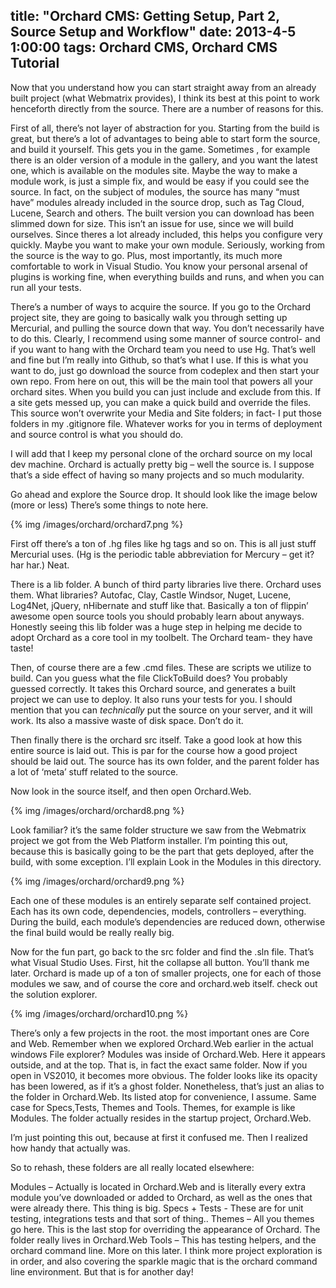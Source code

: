 title: "Orchard CMS: Getting Setup, Part 2, Source Setup and Workflow"
date: 2013-4-5 1:00:00
tags: Orchard CMS, Orchard CMS Tutorial
---

Now that you understand how you can start straight away from an already built project (what Webmatrix provides), I think its best at this point to work henceforth directly from the source. There are a number of reasons for this.

<!-- more -->

First of all, there’s not layer of abstraction for you. Starting from the build is great, but there’s a lot of advantages to being able to start form the source, and build it yourself. This gets you in the game. Sometimes , for example there is an older version of a module in the gallery, and you want the latest one, which is available on the modules site. Maybe the way to make a module work, is just a simple fix, and would be easy if you could see the source. In fact, on the subject of modules, the source has many “must have” modules already included in the source drop, such as Tag Cloud, Lucene, Search and others. The built version you can download has been slimmed down for size. This isn’t an issue for use, since we will build ourselves. Since theres a lot already included, this helps you configure very quickly. Maybe you want to make your own module. Seriously, working from the source is the way to go. Plus, most importantly, its much more comfortable to work in Visual Studio. You know your personal arsenal of plugins is working fine, when everything builds and runs, and when you can run all your tests.

There’s a number of ways to acquire the source. If you go to the Orchard project site, they are going to basically walk you through setting up Mercurial, and pulling the source down that way. You don’t necessarily have to do this. Clearly, I recommend using some manner of source control- and if you want to hang with the Orchard team you need to use Hg. That’s well and fine but I’m really into Github, so that’s what I use. If this is what you want to do, just go download the source from codeplex and then start your own repo. From here on out, this will be the main tool that powers all your orchard sites. When you build you can just include and exclude from this. If a site gets messed up, you can make a quick build and override the files. This source won’t overwrite your Media and Site folders; in fact- I put those folders in my .gitignore file. Whatever works for you in terms of deployment and source control is what you should do.

I will add that I keep my personal clone of the orchard source on my local dev machine. Orchard is actually pretty big – well the source is. I suppose that’s a side effect of having so many projects and so much modularity.

Go ahead and explore the Source drop. It should look like the image below (more or less) There’s some things to note here.

{% img /images/orchard/orchard7.png %}

First off there’s a ton of .hg files like hg tags and so on. This is all just stuff Mercurial uses. (Hg is the periodic table abbreviation for Mercury – get it? har har.) Neat.

There is a lib folder. A bunch of third party libraries live there. Orchard uses them. What libraries? Autofac, Clay, Castle Windsor, Nuget, Lucene, Log4Net, jQuery, nHibernate and stuff like that. Basically a ton of flippin’ awesome open source tools you should probably learn about anyways.  Honestly seeing this lib folder was a huge step in helping me decide to adopt Orchard as a core tool in my toolbelt. The Orchard team- they have taste!

Then, of course there are a few .cmd files. These are scripts we utilize to build. Can you guess what the file ClickToBuild does? You probably guessed correctly. It takes this Orchard source, and generates a built project we can use to deploy. It also runs your tests for you. I should mention that you can *technically* put the source on your server, and it will work. Its also a massive waste of disk space. Don’t do it.

Then finally there is the orchard src itself. Take a good look at how this entire source is laid out. This is par for the course how a good project should be laid out. The source has its own folder, and the parent folder has a lot of ‘meta’ stuff related to the source.

Now look in the source itself, and then open Orchard.Web.

{% img /images/orchard/orchard8.png %}

Look familiar? it’s the same folder structure we saw from the Webmatrix project we got from the Web Platform installer. I’m pointing this out, because this is basically going to be the part that gets deployed, after the build, with some exception. I’ll explain Look in the Modules in this directory.

 
{% img /images/orchard/orchard9.png %}

Each one of these modules is an entirely separate self contained project. Each has its own code, dependencies, models, controllers – everything. During the build, each module’s dependencies are reduced down, otherwise the final build would be really really big.

Now for the fun part, go back to the src folder and find the .sln file. That’s what Visual Studio Uses. First, hit the collapse all button. You’ll thank me later. Orchard is made up of a ton of smaller projects, one for each of those modules we saw, and of course the core and orchard.web itself. check out the solution explorer.

{% img /images/orchard/orchard10.png %}

There’s only a few projects in the root. the most important ones are Core and Web. Remember when we explored Orchard.Web earlier in the actual windows File explorer? Modules was inside of Orchard.Web. Here it appears outside, and at the top. That is, in fact the exact same folder. Now if you open in VS2010, it becomes more obvious. The folder looks like its opacity has been lowered, as if it’s a ghost folder. Nonetheless, that’s just an alias to the folder in Orchard.Web. Its listed atop for convenience, I assume.  Same case for Specs,Tests, Themes and Tools. Themes, for example is like Modules. The folder actually resides in the startup project, Orchard.Web.

I’m just pointing this out, because at first it confused me. Then I realized how handy that actually was.

So to rehash, these folders are all really located elsewhere:

Modules – Actually is located in Orchard.Web and is literally every extra module you’ve downloaded or added to Orchard, as well as the ones that were already there. This thing is big.
Specs + Tests  - These are for unit testing, integrations tests and that sort of thing..
Themes – All you themes go here. This is the last stop for overriding the appearance of Orchard. The folder really lives in Orchard.Web
Tools – This has testing helpers, and the orchard command line. More on this later.
I think more project exploration is in order, and also covering the sparkle magic that is the orchard command line environment. But that is for another day!
